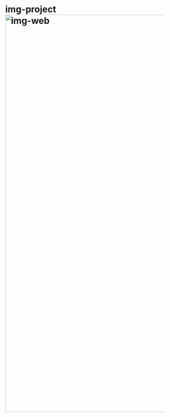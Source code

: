 # img-project<img width="1250" alt="img-web" src="https://user-images.githubusercontent.com/102639784/229665503-7f0e2c66-e3e4-4ac4-a4be-407f41bb5b7e.png">
